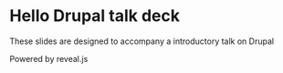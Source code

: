 # Hello Drupal talk deck

These slides are designed to accompany a introductory talk on Drupal

Powered by reveal.js
